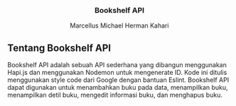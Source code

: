<div id="top"></div>

<!-- PROJECT LOGO -->
<br />
<div align="center">

  <h3 align="center">Bookshelf API</h3>

  <p align="center">
    Marcellus Michael Herman Kahari
    <br />
  </p>
</div>

<!-- ABOUT THE PROJECT -->
## Tentang Bookshelf API

Bookshelf API adalah sebuah API sederhana yang dibangun menggunakan Hapi.js dan menggunakan Nodemon untuk mengenerate ID. Kode ini ditulis menggunakan style code dari Google dengan bantuan Eslint. Bookshelf API dapat digunakan untuk menambahkan buku pada data, menampilkan buku, menampilkan detil buku, mengedit informasi buku, dan menghapus buku.
